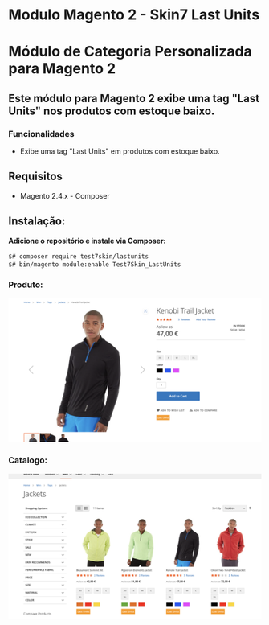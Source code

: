 # Modulo Magento 2 - Skin7 Last Units

# Módulo de Categoria Personalizada para Magento 2 

## Este módulo para Magento 2 exibe uma tag "Last Units" nos produtos com estoque baixo. 

### Funcionalidades  
- Exibe uma tag "Last Units" em produtos com estoque baixo.

## Requisitos  
- Magento 2.4.x - Composer

## Instalação:

**Adicione o repositório e instale via Composer:**  

```
$# composer require test7skin/lastunits 
$# bin/magento module:enable Test7Skin_LastUnits
```
### Produto:
![Descrição da Imagem](./img/produto.png)
### Catalogo:
![Descrição da Imagem](./img/catalogo.png)